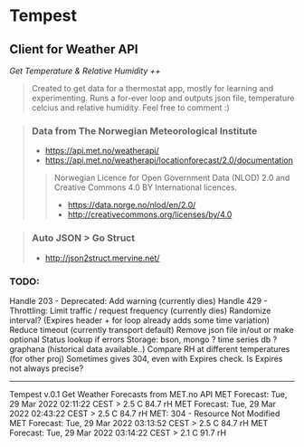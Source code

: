 # Tempest

## Client for Weather API

*Get Temperature & Relative Humidity ++*

> Created to get data for a thermostat app, mostly for learning and experimenting.
> Runs a for-ever loop and outputs json file, temperature celcius and relative humidity.
> Feel free to comment :)

> ### Data from The Norwegian Meteorological Institute
> - https://api.met.no/weatherapi/
> - https://api.met.no/weatherapi/locationforecast/2.0/documentation
>
>> Norwegian Licence for Open Government Data (NLOD) 2.0 and Creative Commons 4.0 BY International licences.
>> - https://data.norge.no/nlod/en/2.0/
>> - http://creativecommons.org/licenses/by/4.0

> ### Auto JSON > Go Struct
> - http://json2struct.mervine.net/

### TODO:
Handle 203 - Deprecated: Add warning (currently dies)
Handle 429 - Throttling: Limit traffic / request frequency (currently dies)
Randomize interval? (Expires header + for loop already adds some time variation)
Reduce timeout (currently transport default)
Remove json file in/out or make optional
Status lookup if errors
Storage: bson, mongo ? time series db ? graphana (historical data available..)
Compare RH at different temperatures (for other proj)
Sometimes gives 304, even with Expires check. Is Expires not always precise?

---

Tempest v.0.1
Get Weather Forecasts from MET.no API
MET Forecast: Tue, 29 Mar 2022 02:11:22 CEST >  2.5 C  84.7 rH
MET Forecast: Tue, 29 Mar 2022 02:43:22 CEST >  2.5 C  84.7 rH
MET: 304 - Resource Not Modified
MET Forecast: Tue, 29 Mar 2022 03:13:52 CEST >  2.5 C  84.7 rH
MET Forecast: Tue, 29 Mar 2022 03:14:22 CEST >  2.1 C  91.7 rH